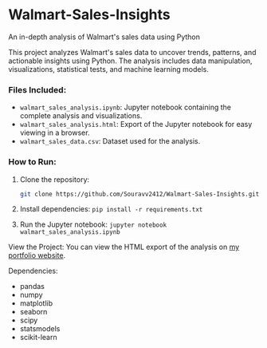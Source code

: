# Walmart-Sales-Insights
An in-depth analysis of Walmart's sales data using Python

This project analyzes Walmart's sales data to uncover trends, patterns, and actionable insights using Python. The analysis includes data manipulation, visualizations, statistical tests, and machine learning models.

### Files Included:
- `walmart_sales_analysis.ipynb`: Jupyter notebook containing the complete analysis and visualizations.
- `walmart_sales_analysis.html`: Export of the Jupyter notebook for easy viewing in a browser.
- `walmart_sales_data.csv`: Dataset used for the analysis.

### How to Run:
1. Clone the repository:
   ```bash
   git clone https://github.com/Souravv2412/Walmart-Sales-Insights.git
   
2. Install dependencies:
    ```pip install -r requirements.txt```

3. Run the Jupyter notebook:
    ```jupyter notebook walmart_sales_analysis.ipynb```

View the Project:
You can view the HTML export of the analysis on [my portfolio website](https://souravv2412.github.io/Souravv2412-Souravdeep-Portfolio-Website/Walmart.html).

Dependencies:
- pandas
- numpy
- matplotlib
- seaborn
- scipy
- statsmodels
- scikit-learn


